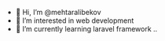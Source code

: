 - 👋 Hi, I’m @mehtaralibekov
- 👀 I’m interested in web development
- 🌱 I’m currently learning laravel framework
..

<!---
mehtaralibekov/mehtaralibekov is a ✨ special ✨ repository because its `README.md` (this file) appears on your GitHub profile.
You can click the Preview link to take a look at your changes.
--->
